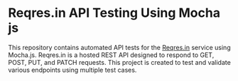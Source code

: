 # Reqres.in API Testing Using Mocha js

This repository contains automated API tests for the [Reqres.in](https://reqres.in/) service using Mocha.js. Reqres.in is a hosted REST API designed to respond to GET, POST, PUT, and PATCH requests. This project is created to test and validate various endpoints using multiple test cases.